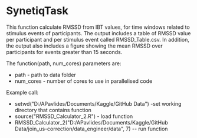 # SynetiqTask
This function calculate RMSSD from IBT values, for time windows related to stimulus events of participants. The output includes a table of RMSSD value per participant and per stimulus event called RMSSD_Table.csv. In addition, the output also includes a figure showing the mean RMSSD over participants for events greater than 15 seconds.

The function(path, num_cores) parameters are:
*   path - path to data folder                                                     
*   num_cores - number of cores to use in parallelised code

Example call:                                                                          
*   setwd("D:/APavlides/Documents/Kaggle/GitHub Data") -set working directory that contains function
*   source("RMSSD_Calculator_2.R") - load function  
*   RMSSD_Calculator_2("D:/APavlides/Documents/Kaggle/GitHub Data/join_us-correction/data_engineer/data", 7) -- run function



